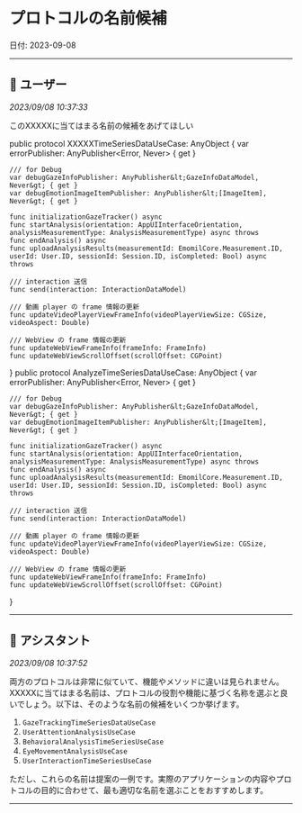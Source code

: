# プロトコルの名前候補

日付: 2023-09-08

---

## 👤 ユーザー
*2023/09/08 10:37:33*

このXXXXXに当てはまる名前の候補をあげてほしい

public protocol XXXXXTimeSeriesDataUseCase: AnyObject {
    var errorPublisher: AnyPublisher&lt;Error, Never&gt; { get }

    /// for Debug
    var debugGazeInfoPublisher: AnyPublisher&lt;GazeInfoDataModel, Never&gt; { get }
    var debugEmotionImageItemPublisher: AnyPublisher&lt;[ImageItem], Never&gt; { get }

    func initializationGazeTracker() async
    func startAnalysis(orientation: AppUIInterfaceOrientation, analysisMeasurementType: AnalysisMeasurementType) async throws
    func endAnalysis() async
    func uploadAnalysisResults(measurementId: EmomilCore.Measurement.ID, userId: User.ID, sessionId: Session.ID, isCompleted: Bool) async throws

    /// interaction 送信
    func send(interaction: InteractionDataModel)

    /// 動画 player の frame 情報の更新
    func updateVideoPlayerViewFrameInfo(videoPlayerViewSize: CGSize, videoAspect: Double)

    /// WebView の frame 情報の更新
    func updateWebViewFrameInfo(frameInfo: FrameInfo)
    func updateWebViewScrollOffset(scrollOffset: CGPoint)
}
public protocol AnalyzeTimeSeriesDataUseCase: AnyObject {
    var errorPublisher: AnyPublisher&lt;Error, Never&gt; { get }

    /// for Debug
    var debugGazeInfoPublisher: AnyPublisher&lt;GazeInfoDataModel, Never&gt; { get }
    var debugEmotionImageItemPublisher: AnyPublisher&lt;[ImageItem], Never&gt; { get }

    func initializationGazeTracker() async
    func startAnalysis(orientation: AppUIInterfaceOrientation, analysisMeasurementType: AnalysisMeasurementType) async throws
    func endAnalysis() async
    func uploadAnalysisResults(measurementId: EmomilCore.Measurement.ID, userId: User.ID, sessionId: Session.ID, isCompleted: Bool) async throws

    /// interaction 送信
    func send(interaction: InteractionDataModel)

    /// 動画 player の frame 情報の更新
    func updateVideoPlayerViewFrameInfo(videoPlayerViewSize: CGSize, videoAspect: Double)

    /// WebView の frame 情報の更新
    func updateWebViewFrameInfo(frameInfo: FrameInfo)
    func updateWebViewScrollOffset(scrollOffset: CGPoint)
}

---

## 🤖 アシスタント
*2023/09/08 10:37:52*

両方のプロトコルは非常に似ていて、機能やメソッドに違いは見られません。XXXXXに当てはまる名前は、プロトコルの役割や機能に基づく名称を選ぶと良いでしょう。以下は、そのような名前の候補をいくつか挙げます。

1. `GazeTrackingTimeSeriesDataUseCase`
2. `UserAttentionAnalysisUseCase`
3. `BehavioralAnalysisTimeSeriesUseCase`
4. `EyeMovementAnalysisUseCase`
5. `UserInteractionTimeSeriesUseCase`

ただし、これらの名前は提案の一例です。実際のアプリケーションの内容やプロトコルの目的に合わせて、最も適切な名前を選ぶことをおすすめします。

---
